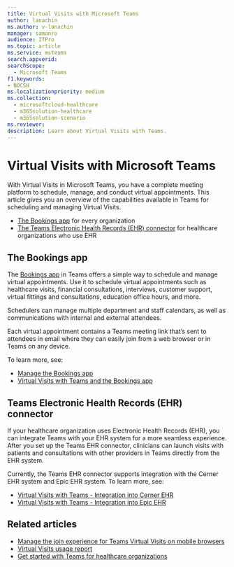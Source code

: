 ```yaml
---
title: Virtual Visits with Microsoft Teams 
author: lanachin
ms.author: v-lanachin
manager: samanro
audience: ITPro
ms.topic: article 
ms.service: msteams 
search.appverid: 
searchScope:
  - Microsoft Teams
f1.keywords:
- NOCSH
ms.localizationpriority: medium
ms.collection: 
  - microsoftcloud-healthcare
  - m365solution-healthcare
  - m365solution-scenario
ms.reviewer: 
description: Learn about Virtual Visits with Teams. 
---
```


# Virtual Visits with Microsoft Teams

With Virtual Visits in Microsoft Teams, you have a complete meeting platform to schedule, manage, and conduct virtual appointments. This article gives you an overview of the capabilities available in Teams for scheduling and managing Virtual Visits.

- [The Bookings app](#the-bookings-app) for every organization
- [The Teams Electronic Health Records (EHR) connector](#teams-electronic-health-records-ehr-connector) for healthcare organizations who use EHR

## The Bookings app

The [Bookings app](https://support.microsoft.com/office/what-is-bookings-42d4e852-8e99-4d8f-9b70-d7fc93973cb5) in Teams offers a simple way to schedule and manage virtual appointments. Use it to schedule virtual appointments such as healthcare visits, financial consultations, interviews, customer support, virtual fittings and consultations, education office hours, and more.

Schedulers can manage multiple department and staff calendars, as well as communications with internal and external attendees.

Each virtual appointment contains a Teams meeting link that’s sent to attendees in email where they can easily join from a web browser or in Teams on any device.

To learn more, see:

- [Manage the Bookings app](../bookings-app-admin.md)
- [Virtual Visits with Teams and the Bookings app](bookings-virtual-visits.md)

## Teams Electronic Health Records (EHR) connector

If your healthcare organization uses Electronic Health Records (EHR), you can integrate Teams with your EHR system for a more seamless experience. After you set up the Teams EHR connector, clinicians can launch visits with patients and consultations with other providers in Teams directly from the EHR system.

Currently, the Teams EHR connector supports integration with the Cerner EHR system and Epic EHR system. To learn more, see:

- [Virtual Visits with Teams - Integration into Cerner EHR](healthcare/ehr-admin-cerner.md)
- [Virtual Visits with Teams - Integration into Epic EHR](healthcare/ehr-admin.md)

## Related articles

- [Manage the join experience for Teams Virtual Visits on mobile browsers](mobile-browser-join.md)
- [Virtual Visits usage report](../teams-analytics-and-reports/virtual-visits-usage-report.md)
- [Get started with Teams for healthcare organizations](healthcare/teams-in-hc.md)